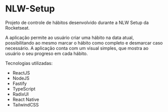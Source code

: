 # NLW-Setup
Projeto de controle de hábitos desenvolvido durante a NLW Setup da Rocketseat.

A aplicação permite ao usuário criar uma hábito na data atual, possibilitando ao mesmo marcar o hábito como completo e desmarcar caso necessário. A aplicação conta com um visual simples, que mostra ao usuário o seu progreso em cada hábito.

Tecnologias utilizadas:

- ReactJS
- NodeJS
- Fastify
- TypeScript
- RadixUI
- React Native
- TailwindCSS
